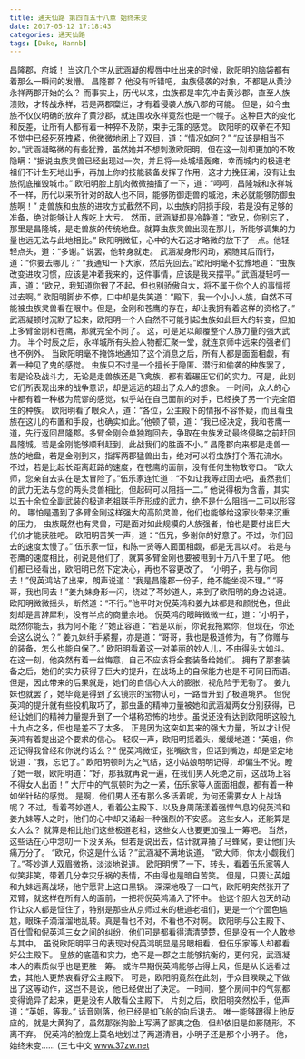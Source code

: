 ```yaml
---
title: 通天仙路 第四百五十八章 始终未变
date: 2017-05-12 17:18:43
categories: 通天仙路
tags: [Duke, Hannb]
---
```


昌隆郡，府城！
当这几个字从武涵凝的樱唇中吐出来的时候，欧阳明的脑袋都有着那么一瞬间的发懵。
昌隆郡？
他没有听错吧，虫族侵袭的对象，不都是从黄沙永祥两郡开始的么？
而事实上，历代以来，虫族都是率先冲击黄沙郡，直至人族溃败，才转战永祥，若是两郡糜烂，才有着侵袭人族八郡的可能。
但是，如今虫族不仅仅明确的放弃了黄沙郡，就连围攻永祥竟然也是一个幌子。这种巨大的变化和反差，让所有人都有着一种猝不及防，束手无策的感觉。
欧阳明的双拳在不知不觉中已经死死拽紧，他微微地闭上了双目，道：“情况如何？”
“应该是相当不妙。”武涵凝略微的有些犹豫，虽然她并不想刺激欧阳明，但在这一刻却更加的不敢隐瞒：“据说虫族灵兽已经出现过一次，并且将一处城墙轰瘫，幸而城内的极道老祖们不计生死地出手，再加上你的技能装备发挥了作用，这才力挽狂澜，没有让虫族彻底摧毁城市。”
欧阳明脸上肌肉微微抽搐了一下，道：“呵呵，昌隆城和永祥城不一样，历代以来所针对的敌人也不同，能够防御走兽的城池，未必就能够防御虫族啊！”
走兽族和虫族的进攻方式截然不同，以虫族的阴损手段，若是没有足够的准备，绝对能够让人族吃上大亏。
然而，武涵凝却是冷静道：“欧兄，你别忘了，那里是昌隆城，是走兽族的传统地盘。就算虫族灵兽出现在那儿，所能够调集的力量也远无法与此地相比。”
欧阳明微怔，心中的大石这才略微的放下了一点。他轻轻点头，道：“多谢。”
说罢，他转身就走。
武涵凝身形闪动，紧随其后而行，道：“你要去哪儿？”
“我通知一下大家，然后先回去。”欧阳明毫不犹豫地道：“虫族改变进攻习惯，应该是冲着我来的，这件事情，应该是我来摆平。”
武涵凝轻哼一声，道：“欧兄，我知道你很了不起，但也别骄傲自大，将不属于你个人的事情揽过去啊。”
欧阳明脚步不停，口中却是失笑道：“殿下，我一个小小人族，自然不可能被虫族灵兽看在眼中。但是，金刚和苍鹰的存在，却让我拥有着这样的资格了。”
武涵凝顿时沉默了起来，欧阳明一个人自然不可能引起虫族如此巨大的转变，但加上多臂金刚和苍鹰，那就完全不同了。
这，可是足以颠覆整个人族力量的强大武力。
半个时辰之后，永祥城所有头脸人物都汇聚一堂，就连京师中远来的强者们也不例外。
当欧阳明毫不掩饰地通知了这个消息之后，所有人都是面面相觑，有着一种见了鬼的感觉。
虫族只不过是一个擅长于隐匿、潜行和偷袭的种族罢了，若是论及战斗力，无论是走兽族还是飞禽族，都有着碾压它们的实力。可是，此刻它们所表现出来的战争意识，却是远远的超出了众人的想象。
一时间，众人的心中都有着一种极为荒谬的感觉，似乎站在自己面前的对手，已经换了另一个完全陌生的种族。
欧阳明看了眼众人，道：“各位，公主殿下的情报不容怀疑，而且看虫族在这儿的布置和手段，也确实如此。”他顿了顿，道：“我已经决定，我和苍鹰一道，先行返回昌隆郡。多臂金刚会单独跑回去，争取在虫族发动最终侵略之前赶回昌隆城。若是金刚能够顺利赶到，此战我们的胜面不小。”
昌隆郡向来都是走兽一族的地盘，若是金刚到来，指挥两郡猛兽出击，绝对可以将虫族打个落花流水。
不过，若是比起长距离赶路的速度，在苍鹰的面前，没有任何生物敢夸口。
“欧大师，您亲自去实在是太冒险了。”伍乐家连忙道：“不如让我等赶回去吧，虽然我们的武力无法与您的两头灵兽相比，但起码可以阻挡一二。”
他说得极为含蓄，其实以五十余位全副武装的极道老祖联手所形成的武力，绝不是什么阻挡一二可以形容的。
哪怕是遇到了多臂金刚这样强大的高阶灵兽，他们也能够给这家伙带来沉重的压力。
虫族既然也有灵兽，可是面对如此规模的人族强者，怕也是要付出巨大代价才能获胜吧。
欧阳明苦笑一声，道：“伍兄，多谢你的好意了。不过，你们回去的速度太慢了。”
伍乐家一怔，和陈一贤等人面面相觑，都是无言以对。
若是与苍鹰的速度相比，别说是他们了，就算多臂金刚也要被甩到十万八千里了吧。
他们都已经看出，欧阳明已然下定决心，再也不容更改了。
“小明子，我与你同去！”倪英鸿站了出来，朗声说道：“我是昌隆郡一份子，绝不能坐视不理。”
“哥哥，我也同去！”姜九妹身形一闪，绕过了芩妙道人，来到了欧阳明的身边说道。
欧阳明微微摇头，断然道：“不行。”他平时对倪英鸿和姜九妹都是和颜悦色，但此刻却是言辞犀利，没有半点的商量余地。
倪英鸿的眼眸微微一红，道：“小明子，既然你能去，我为何不能？”她正容道：“若是以前，你说我拖累你，但现在，你还会这么说么？”
姜九妹纤手紧握，亦是道：“哥哥，我也是极道修为，有了你赠与的装备，怎么也能自保了。”
欧阳明看着这一对美丽的妙人儿，不由得头大如斗。
在这一刻，他突然有着一丝悔意，自己不应该将全套装备给她们。
拥有了那套装备之后，她们的实力获得了巨大的提升，在战场上的自保能力也是不可同日而语。但是，因此带来的后果就是，她们的自信心大大的膨胀，视危险于无物了。
姜九妹也就罢了，她毕竟是得到了玄镜宗的宝物认可，一路晋升到了极道境界。
但倪英鸿的提升就有些投机取巧了，那虫蛊的精神力量被她和武涵凝两女分别获得，已经让她们的精神力量提升到了一个堪称恐怖的地步。虽说还没有达到欧阳明这般九十九点之多，但也是差不了太多。
正是因为这突如其来的强大力量，所以才让倪英鸿有着提出这个要求的信心。
轻叹一声，欧阳明摇着头，缓缓地道：“英姐，你还记得我曾经和你说的话么？”
倪英鸿微怔，张嘴欲言，但话到嘴边，却是坚定地说道：“我，忘记了。”
欧阳明顿时为之气结，这小姑娘明明记得，却偏生不说。瞪了她一眼，欧阳明道：“好，那我就再说一遍，在我们男人死绝之前，这战场上容不得女人出面！”
大厅中的气氛顿时为之一紧，伍乐家等人面面相觑，都有着一种如坐针毡的感觉。
是啊，他们男人还有那么多活着呢，为何还需要女人上战场呢？
不过，看着芩妙道人，看着公主殿下、以及身周荡漾着强悍气息的倪英鸿和姜九妹等人之时，他们的心中却又涌起一种强烈的不安感。
这些女人，还能算是女人么？
就算是相比他们这些极道老祖，这些女人也要更加强上一筹吧。
当然，这些话在心中念叨一下没关系，但若是说出去，估计就算捅了马蜂窝，要让他们头痛万分了。
“欧兄，你这是什么话？”武涵凝不满地说道。
“欧大师，你太小觑我们了。”芩妙道人双眉微扬，淡淡地说道。
欧阳明愣了一下，转头，看着伍乐家等人似笑非笑，带着几分幸灾乐祸的表情，不由得也是暗自苦笑。
但是，只要让英姐和九妹远离战场，他宁愿背上这口黑锅。
深深地吸了一口气，欧阳明突然张开了双臂，就这样在所有人的面前，一把将倪英鸿涌入了怀中。
他这个胆大包天的动作让众人都是怔住了，特别是那些从京师过来的极道老祖们，更是一个个面色尴尬，眼珠子滴溜溜地乱转。真是看也不对，不看也不对啊。
欧阳明与公主殿下、百仕雪和倪英鸿三女之间的纠纷，他们可是都看得清清楚楚，但是没有一个人敢参与其中。
虽说欧阳明平日的表现对倪英鸿明显是另眼相看，但伍乐家等人却都看好公主殿下。
皇族的底蕴和实力，绝不是一郡之主能够抗衡的，更何况，武涵凝本人的素质似乎也是更胜一筹。
或许早期倪英鸿能够占得上风，但是从长远看过去，其他人更热衷看好公主殿下。
可是，欧阳明竟然在此刻，于众目睽睽之下做出了这等动作，这岂不是说，他已经做出了决定。
一时间，整个房间中的气氛都变得诡异了起来，更是没有人敢看公主殿下。
片刻之后，欧阳明突然松手，低声道：“英姐，等我。”
话音刚落，他已经是如飞般的向后退去。
唯一能够跟得上他反应的，就是大黄狗了，虽然那张狗脸上写满了鄙夷之色，但却依旧是如影随形，不离不弃。
倪英鸿的脸庞上莫名地划过了两道清泪，小明子还是那个小明子。
他，始终未变……
(三七中文 www.37zw.net